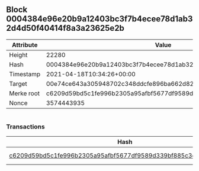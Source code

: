 ## Block 0004384e96e20b9a12403bc3f7b4ecee78d1ab32d4d50f40414f8a3a23625e2b

Attribute | Value
--- | ---
Height | 22280
Hash | 0004384e96e20b9a12403bc3f7b4ecee78d1ab32d4d50f40414f8a3a23625e2b
Timestamp | 2021-04-18T10:34:26+00:00
Target | 00e74ce643a305948702c348ddcfe896ba662d82c1a228faf4ad12250f07334e
Merke root | c6209d59bd5c1fe996b2305a95afbf5677df9589d339bf885c3d2682ab44b6d3
Nonce | 3574443935

```

```

### Transactions

Hash | Amount
--- | ---
[c6209d59bd5c1fe996b2305a95afbf5677df9589d339bf885c3d2682ab44b6d3](c6209d59bd5c1fe996b2305a95afbf5677df9589d339bf885c3d2682ab44b6d3.md) | 10.00000000 SKEPTI 
